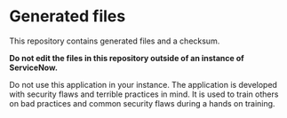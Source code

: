 # Generated files
This repository contains generated files and a checksum.

**Do not edit the files in this repository outside of an instance of ServiceNow.**

Do not use this application in your instance. The application is developed with security flaws and terrible practices in mind. It is used to train others on bad practices and common security flaws during a hands on training.
